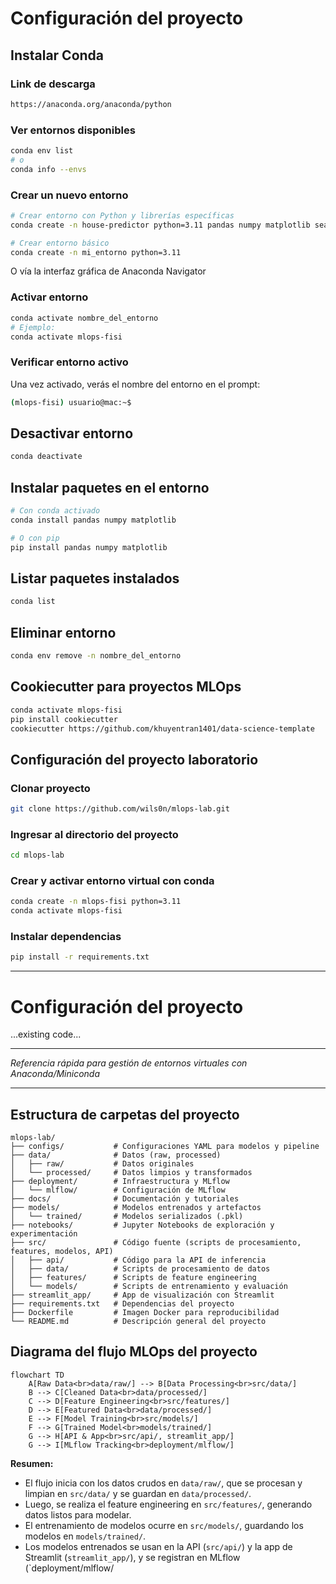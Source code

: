 # Configuración del proyecto

## Instalar Conda

### Link de descarga

```bash
https://anaconda.org/anaconda/python
```

### Ver entornos disponibles

```bash
conda env list
# o
conda info --envs
```

### Crear un nuevo entorno

```bash
# Crear entorno con Python y librerías específicas
conda create -n house-predictor python=3.11 pandas numpy matplotlib seaborn scikit-learn jupyter

# Crear entorno básico
conda create -n mi_entorno python=3.11
```

O vía la interfaz gráfica de Anaconda Navigator

### Activar entorno

```bash
conda activate nombre_del_entorno
# Ejemplo:
conda activate mlops-fisi
```

### Verificar entorno activo

Una vez activado, verás el nombre del entorno en el prompt:

```bash
(mlops-fisi) usuario@mac:~$
```

## Desactivar entorno

```bash
conda deactivate
```

## Instalar paquetes en el entorno

```bash
# Con conda activado
conda install pandas numpy matplotlib

# O con pip
pip install pandas numpy matplotlib
```

## Listar paquetes instalados

```bash
conda list
```

## Eliminar entorno

```bash
conda env remove -n nombre_del_entorno
```

## Cookiecutter para proyectos MLOps

```bash
conda activate mlops-fisi
pip install cookiecutter
cookiecutter https://github.com/khuyentran1401/data-science-template
```

## Configuración del proyecto laboratorio

### Clonar proyecto

```bash
git clone https://github.com/wils0n/mlops-lab.git
```

### Ingresar al directorio del proyecto

```bash
cd mlops-lab
```

### Crear y activar entorno virtual con conda

```bash
conda create -n mlops-fisi python=3.11
conda activate mlops-fisi
```

### Instalar dependencias

```bash
pip install -r requirements.txt
```

---

# Configuración del proyecto

...existing code...

---

_Referencia rápida para gestión de entornos virtuales con Anaconda/Miniconda_

---

## Estructura de carpetas del proyecto

```
mlops-lab/
├── configs/           # Configuraciones YAML para modelos y pipeline
├── data/              # Datos (raw, processed)
│   ├── raw/           # Datos originales
│   └── processed/     # Datos limpios y transformados
├── deployment/        # Infraestructura y MLflow
│   └── mlflow/        # Configuración de MLflow
├── docs/              # Documentación y tutoriales
├── models/            # Modelos entrenados y artefactos
│   └── trained/       # Modelos serializados (.pkl)
├── notebooks/         # Jupyter Notebooks de exploración y experimentación
├── src/               # Código fuente (scripts de procesamiento, features, modelos, API)
│   ├── api/           # Código para la API de inferencia
│   ├── data/          # Scripts de procesamiento de datos
│   ├── features/      # Scripts de feature engineering
│   └── models/        # Scripts de entrenamiento y evaluación
├── streamlit_app/     # App de visualización con Streamlit
├── requirements.txt   # Dependencias del proyecto
├── Dockerfile         # Imagen Docker para reproducibilidad
└── README.md          # Descripción general del proyecto
```

## Diagrama del flujo MLOps del proyecto

```mermaid
flowchart TD
    A[Raw Data<br>data/raw/] --> B[Data Processing<br>src/data/]
    B --> C[Cleaned Data<br>data/processed/]
    C --> D[Feature Engineering<br>src/features/]
    D --> E[Featured Data<br>data/processed/]
    E --> F[Model Training<br>src/models/]
    F --> G[Trained Model<br>models/trained/]
    G --> H[API & App<br>src/api/, streamlit_app/]
    G --> I[MLflow Tracking<br>deployment/mlflow/]
```

**Resumen:**

- El flujo inicia con los datos crudos en `data/raw/`, que se procesan y limpian en `src/data/` y se guardan en `data/processed/`.
- Luego, se realiza el feature engineering en `src/features/`, generando datos listos para modelar.
- El entrenamiento de modelos ocurre en `src/models/`, guardando los modelos en `models/trained/`.
- Los modelos entrenados se usan en la API (`src/api/`) y la app de Streamlit (`streamlit_app/`), y se registran en MLflow (`deployment/mlflow/
